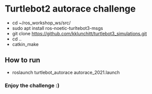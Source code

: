 # Turtlebot2 autorace challenge 
- cd ~/ros_workshop_ws/src/
- sudo apt install ros-noetic-turltebot3-msgs
- git clone https://github.com/kklunchitt/turtlebot3_simulations.git
- cd ..
- catkin_make

## How to run

- roslaunch turtlebot_autorace autorace_2021.launch

### Enjoy the challenge :)

